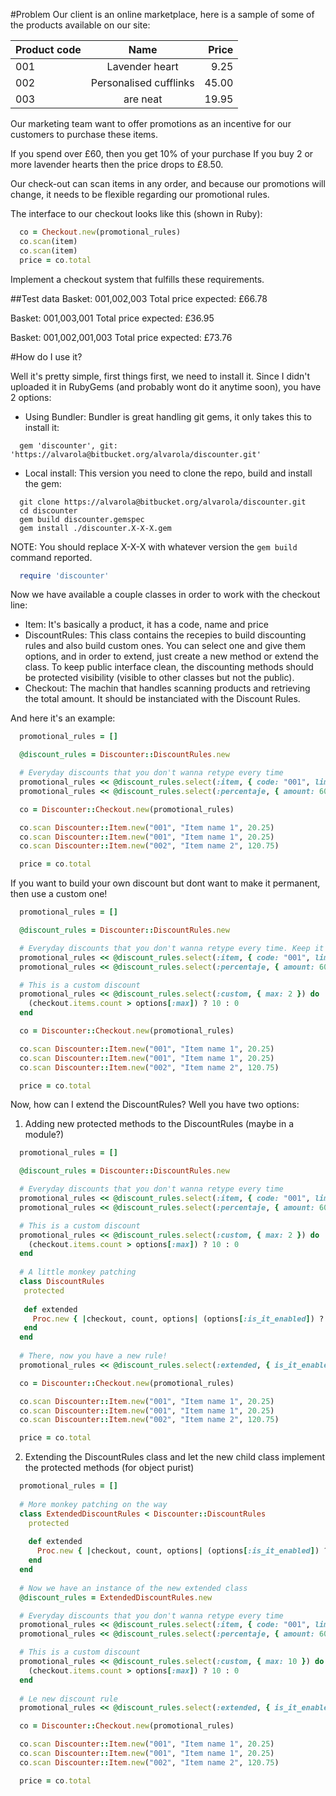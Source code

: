 #Problem
Our client is an online marketplace, here is a sample of some of the products available on our site:

| Product code  | Name                   | Price |
| ------------- |:----------------------:| -----:|
| 001           | Lavender heart         |  9.25 |
| 002           | Personalised cufflinks | 45.00 |
| 003           | are neat               | 19.95 |

Our marketing team want to offer promotions as an incentive for our customers to purchase these items.

If you spend over £60, then you get 10% of your purchase
If you buy 2 or more lavender hearts then the price drops to £8.50.

Our check-out can scan items in any order, and because our promotions will change, it needs to be flexible regarding our promotional rules.

The interface to our checkout looks like this (shown in Ruby):

```ruby
  co = Checkout.new(promotional_rules)
  co.scan(item)
  co.scan(item)
  price = co.total
```

Implement a checkout system that fulfills these requirements.

##Test data
Basket: 001,002,003
Total price expected: £66.78

Basket: 001,003,001
Total price expected: £36.95

Basket: 001,002,001,003
Total price expected: £73.76

#How do I use it?

Well it's pretty simple, first things first, we need to install it. Since I didn't uploaded it in RubyGems (and probably wont do it anytime soon), you have 2 options:

* Using Bundler:
  Bundler is great handling git gems, it only takes this to install it:
```
  gem 'discounter', git: 'https://alvarola@bitbucket.org/alvarola/discounter.git'
```

* Local install:
  This version you need to clone the repo, build and install the gem:

```
  git clone https://alvarola@bitbucket.org/alvarola/discounter.git
  cd discounter
  gem build discounter.gemspec
  gem install ./discounter.X-X-X.gem
```

  NOTE: You should replace X-X-X with whatever version the ```gem build``` command reported.

```ruby
  require 'discounter'
```

Now we have available a couple classes in order to work with the checkout line:

* Item: It's basically a product, it has a code, name and price
* DiscountRules: This class contains the recepies to build discounting rules and also build custom ones. You can select one and give them options, and in order to extend, just create a new method or extend the class. To keep public interface clean, the discounting methods should be protected visibility (visible to other classes but not the public).
* Checkout: The machin that handles scanning products and retrieving the total amount. It should be instanciated with the Discount Rules.

And here it's an example:

```ruby
  promotional_rules = []

  @discount_rules = Discounter::DiscountRules.new

  # Everyday discounts that you don't wanna retype every time
  promotional_rules << @discount_rules.select(:item, { code: "001", limit: 2, discount: 0.75 })
  promotional_rules << @discount_rules.select(:percentaje, { amount: 60, discount: 10 })

  co = Discounter::Checkout.new(promotional_rules)

  co.scan Discounter::Item.new("001", "Item name 1", 20.25)
  co.scan Discounter::Item.new("001", "Item name 1", 20.25)
  co.scan Discounter::Item.new("002", "Item name 2", 120.75)

  price = co.total
```

If you want to build your own discount but dont want to make it permanent, then use a custom one!

```ruby
  promotional_rules = []

  @discount_rules = Discounter::DiscountRules.new

  # Everyday discounts that you don't wanna retype every time. Keep it DRY!
  promotional_rules << @discount_rules.select(:item, { code: "001", limit: 2, discount: 0.75 })
  promotional_rules << @discount_rules.select(:percentaje, { amount: 60, discount: 10 })

  # This is a custom discount
  promotional_rules << @discount_rules.select(:custom, { max: 2 }) do |checkout, count, options|
    (checkout.items.count > options[:max]) ? 10 : 0
  end

  co = Discounter::Checkout.new(promotional_rules)

  co.scan Discounter::Item.new("001", "Item name 1", 20.25)
  co.scan Discounter::Item.new("001", "Item name 1", 20.25)
  co.scan Discounter::Item.new("002", "Item name 2", 120.75)

  price = co.total
```

Now, how can I extend the DiscountRules? Well you have two options:

1) Adding new protected methods to the DiscountRules (maybe in a module?)

```ruby
  promotional_rules = []

  @discount_rules = Discounter::DiscountRules.new

  # Everyday discounts that you don't wanna retype every time
  promotional_rules << @discount_rules.select(:item, { code: "001", limit: 2, discount: 0.75 })
  promotional_rules << @discount_rules.select(:percentaje, { amount: 60, discount: 10 })

  # This is a custom discount
  promotional_rules << @discount_rules.select(:custom, { max: 2 }) do |checkout, count, options|
    (checkout.items.count > options[:max]) ? 10 : 0
  end
  
  # A little monkey patching
  class DiscountRules
   protected
   
   def extended
     Proc.new { |checkout, count, options| (options[:is_it_enabled]) ? 100 : 0 }
   end
  end
  
  # There, now you have a new rule!
  promotional_rules << @discount_rules.select(:extended, { is_it_enabled: true })

  co = Discounter::Checkout.new(promotional_rules)

  co.scan Discounter::Item.new("001", "Item name 1", 20.25)
  co.scan Discounter::Item.new("001", "Item name 1", 20.25)
  co.scan Discounter::Item.new("002", "Item name 2", 120.75)

  price = co.total
```

2) Extending the DiscountRules class and let the new child class implement the protected methods (for object purist)

```ruby
  promotional_rules = []
  
  # More monkey patching on the way
  class ExtendedDiscountRules < Discounter::DiscountRules
    protected
    
    def extended
      Proc.new { |checkout, count, options| (options[:is_it_enabled]) ? 100 : 0 }
    end
  end
  
  # Now we have an instance of the new extended class
  @discount_rules = ExtendedDiscountRules.new

  # Everyday discounts that you don't wanna retype every time
  promotional_rules << @discount_rules.select(:item, { code: "001", limit: 2, discount: 0.75 })
  promotional_rules << @discount_rules.select(:percentaje, { amount: 60, discount: 10 })

  # This is a custom discount
  promotional_rules << @discount_rules.select(:custom, { max: 10 }) do |checkout, count, options|
    (checkout.items.count > options[:max]) ? 10 : 0
  end
  
  # Le new discount rule
  promotional_rules << @discount_rules.select(:extended, { is_it_enabled: true })

  co = Discounter::Checkout.new(promotional_rules)

  co.scan Discounter::Item.new("001", "Item name 1", 20.25)
  co.scan Discounter::Item.new("001", "Item name 1", 20.25)
  co.scan Discounter::Item.new("002", "Item name 2", 120.75)

  price = co.total
```
